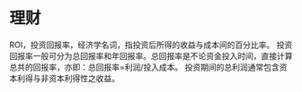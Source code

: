 # 理财









ROI，投资回报率，经济学名词，指投资后所得的收益与成本间的百分比率。 投资回报率一般可分为总回报率和年回报率。总回报率是不论资金投入时间，直接计算总共的回报率，亦即：总回报率=利润/投入成本。 投资期间的总利润通常包含资本利得与非资本利得性之收益。

